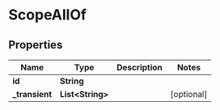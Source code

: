 

# ScopeAllOf


## Properties

| Name | Type | Description | Notes |
|------------ | ------------- | ------------- | -------------|
|**id** | **String** |  |  |
|**_transient** | **List&lt;String&gt;** |  |  [optional] |



